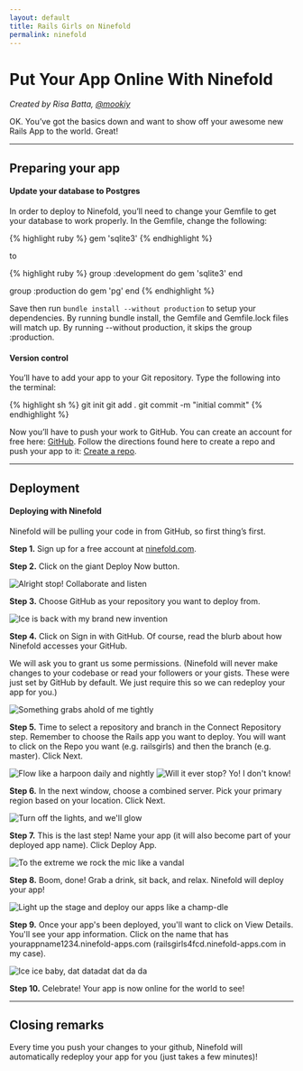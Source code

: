 ```yaml
---
layout: default
title: Rails Girls on Ninefold
permalink: ninefold
---
```


# Put Your App Online With Ninefold

*Created by Risa Batta, [@mookiy](https://twitter.com/mookiy)*

OK. You’ve got the basics down and want to show off your awesome new Rails App to the world. Great!

<hr /> 

## Preparing your app

#### Update your database to Postgres

In order to deploy to Ninefold, you’ll need to change your Gemfile to get your database to work properly.  In the Gemfile, change the following:

{% highlight ruby %}
gem 'sqlite3'
{% endhighlight %}

to 

{% highlight ruby %}
group :development do
  gem 'sqlite3'
end

group :production do
  gem 'pg'
end
{% endhighlight %}

Save then run `bundle install --without production` to setup your dependencies. By running bundle install, the Gemfile and Gemfile.lock files will match up. By running --without production, it skips the group :production.


#### Version control

You’ll have to add your app to your Git repository. Type the following into the terminal:

{% highlight sh %}
git init
git add .
git commit -m "initial commit"
{% endhighlight %}

Now you’ll have to push your work to GitHub. You can create an account for free here: [GitHub](http://www.github.com). Follow the directions found here to create a repo and push your app to it: [Create a repo](https://help.github.com/articles/create-a-repo).

<hr />

## Deployment

#### Deploying with Ninefold

Ninefold will be pulling your code in from GitHub, so first thing’s first. 

**Step 1.** Sign up for a free account at [ninefold.com](http://www.ninefold.com).  

**Step 2.** Click on the giant Deploy Now button.

![Alright stop! Collaborate and listen](/images/ninefold/deploy_now.png)

**Step 3.** Choose GitHub as your repository you want to deploy from.  

![Ice is back with my brand new invention](/images/ninefold/select_repo1.png)

**Step 4.** Click on Sign in with GitHub.  Of course, read the blurb about how Ninefold accesses your GitHub.

We will ask you to grant us some permissions. (Ninefold will never make changes to your codebase or read your followers or your gists. These were just set by GitHub by default. We just require this so we can redeploy your app for you.)

![Something grabs ahold of me tightly](/images/ninefold/deploy_github.png)

**Step 5.** Time to select a repository and branch in the Connect Repository step.  Remember to choose the Rails app you want to deploy. You will want to click on the Repo you want (e.g. railsgirls) and then the branch (e.g. master).  Click Next. 

![Flow like a harpoon daily and nightly](/images/ninefold/select_repo2.png) ![Will it ever stop? Yo! I don't know!](/images/ninefold/select_repo3.png)

**Step 6.** In the next window, choose a combined server.  Pick your primary region based on your location.  Click Next.

![Turn off the lights, and we'll glow](/images/ninefold/select_infrastructure2.png)

**Step 7.** This is the last step! Name your app (it will also become part of your deployed app name).  Click Deploy App.

![To the extreme we rock the mic like a vandal](/images/ninefold/select_extras.png)

**Step 8.** Boom, done! Grab a drink, sit back, and relax. Ninefold will deploy your app!

![Light up the stage and deploy our apps like a champ-dle](/images/ninefold/boom_done.png)

**Step 9.** Once your app's been deployed, you'll want to click on View Details. You'll see your app information.  Click on the name that has yourappname1234.ninefold-apps.com (railsgirls4fcd.ninefold-apps.com in my case).

![Ice ice baby, dat datadat dat da da](/images/ninefold/view_app.png)

**Step 10.** Celebrate! Your app is now online for the world to see!

<hr />

## Closing remarks

Every time you push your changes to your github, Ninefold will automatically redeploy your app for you (just takes a few minutes)!
